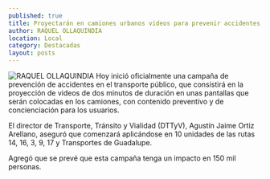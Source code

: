 ```yaml
---
published: true
title: Proyectarán en camiones urbanos videos para prevenir accidentes; se calcula impacto en 150 mil personas
author: RAQUEL OLLAQUINDIA
location: Local
category: Destacadas
layout: posts
---
```


![RAQUEL OLLAQUINDIA](http://i.imgur.com/2Nt75Obm.jpg) Hoy inició oficialmente una campaña de prevención de accidentes en el transporte público, que consistirá en la proyección de videos de dos minutos de duración en unas pantallas que serán colocadas en los camiones, con contenido preventivo y de concienciación para los usuarios.

El director de Transporte, Tránsito y Vialidad (DTTyV),  Agustín Jaime Ortiz Arellano, aseguró que comenzará aplicándose en 10 unidades de las rutas 14, 16, 3, 9, 17 y Transportes de Guadalupe.

Agregó que se prevé que esta campaña tenga un impacto en 150 mil personas.
